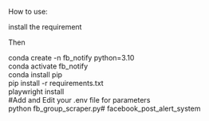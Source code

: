 
How to use:

install the requirement


Then 

conda create -n fb_notify python=3.10  
conda activate fb_notify  
conda install pip  
pip install -r requirements.txt  
playwright install  
#Add and Edit your .env file for parameters  
python fb_group_scraper.py# facebook_post_alert_system  
